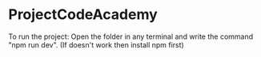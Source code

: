 # ProjectCodeAcademy
 
To run the project:
Open the folder in any terminal and write the command "npm run dev".
(If doesn't work then install npm first)
